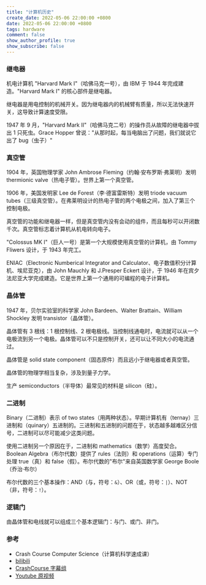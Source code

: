 ```yaml
---
title: "计算机历史"
create_date: 2022-05-06 22:00:00 +0800
date: 2022-05-06 22:00:00 +0800
tags: hardware
comment: false
show_author_profile: true
show_subscribe: false
---
```


### 继电器

机电计算机 "Harvard Mark I"（哈佛马克一号），由 IBM 于 1944 年完成建造。"Harvard Mark I" 的核心部件是继电器。

继电器是用电控制的机械开关。因为继电器内的机械臂有质量，所以无法快速开关，这导致计算速度受限。

1947 年 9 月，"Harvard Mark II"（哈佛马克二号）的操作员从故障的继电器中拔出 1 只死虫。Grace Hopper 曾说："从那时起，每当电脑出了问题，我们就说它出了 bug（虫子）"

### 真空管

1904 年，英国物理学家 John Ambrose Fleming（约翰·安布罗斯·弗莱明）发明thermionic valve（热电子管）。世界上第一个真空管。

1906 年，美国发明家 Lee de Forest（李·德富雷斯特）发明 triode vacuum tubes（三级真空管）。在弗莱明设计的热电子管的两个电极之间，加入了第三个控制电极。

真空管的功能和继电器一样，但是真空管内没有会动的组件，而且每秒可以开闭数千次。真空管标志着计算机从机电转向电子。

"Colossus MK I"（巨人一号）是第一个大规模使用真空管的计算机，由 Tommy Fliwers 设计，于 1943 年完工。

ENIAC（Electronic Numberical Integrator and Calculator、电子数值积分计算机、埃尼亚克），由 John Mauchly 和 J.Presper Eckert 设计，于 1946 年在宾夕法尼亚大学完成建造。它是世界上第一个通用的可编程的电子计算机。

### 晶体管

1947 年，贝尔实验室的科学家 John Bardeen、Walter Brattain、William Shockley 发明 transistor（晶体管）。

晶体管有 3 根线：1 根控制线、2 根电极线。当控制线通电时，电流就可以从一个电极流到另一个电极。晶体管可以不只是控制开关，还可以让不同大小的电流通过。

晶体管是 solid state component（固态原件）而且远小于继电器或者真空管。

晶体管的物理学相当复杂，涉及到量子力学。

生产 semiconductors（半导体）最常见的材料是 silicon（硅）。

### 二进制

Binary（二进制）表示 of two states（用两种状态）。早期计算机有（ternay）三进制和（quinary）五进制的。三进制和五进制的问题在于，状态越多越难区分信号，二进制可以尽可能减少这类问题。

使用二进制另一个原因在于，二进制和 mathematics（数学）高度契合。Boolean Algebra（布尔代数）提供了 rules（法则）和 operations（运算）专门处理 true（真）和 false（假）。布尔代数的"布尔"来自英国数学家 George Boole（乔治·布尔）

布尔代数的三个基本操作：AND（与，符号：`&`）、OR（或，符号：`|`）、NOT（非，符号：`!`）。

### 逻辑门

由晶体管和电线就可以组成三个基本逻辑门：与门、或门、非门。

### 参考

- Crash Course Computer Science（计算机科学速成课）
- [bilibili](https://www.bilibili.com/video/BV1EW411u7th)
- [CrashCourse 字幕组](https://github.com/1c7/crash-course-computer-science-chinese)
- [Youtube 原视频](https://www.youtube.com/playlist?list=PL8dPuuaLjXtNlUrzyH5r6jN9ulI)